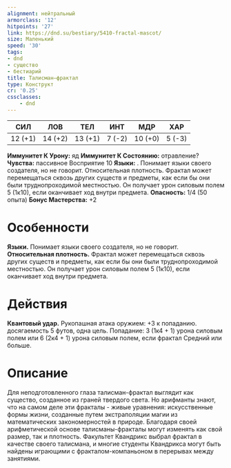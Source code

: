 ```yaml
---
alignment: нейтральный
armorclass: '12'
hitpoints: '27'
link: https://dnd.su/bestiary/5410-fractal-mascot/
size: Маленький
speed: '30'
tags:
- dnd
- существо
- бестиарий
title: Талисман–фрактал
type: Конструкт
cr: '0.25'
cssclasses:
    - dnd
---
```



| СИЛ | ЛОВ | ТЕЛ | ИНТ | МДР | ХАР |
|---|---|---|---|---|---|
| 12 (+1) | 14 (+2) | 13 (+1) | 7 (-2) | 10 (+0) | 5 (-3) |
**Иммунитет К Урону:** яд
**Иммунитет К Состоянию:** отравление?
**Чувства:** пассивное Восприятие 10
**Языки:** . Понимает языки своего создателя, но не говорит.
Относительная плотность. Фрактал может перемещаться сквозь других существ и предметы, как если бы они были труднопроходимой местностью. Он получает урон силовым полем 5 (1к10), если оканчивает ход внутри предмета.
**Опасность:** 1/4 (50 опыта)
**Бонус Мастерства:** +2


# Особенности
**Языки.** Понимает языки своего создателя, но не говорит.
**Относительная плотность.** Фрактал может перемещаться сквозь других существ и предметы, как если бы они были труднопроходимой местностью. Он получает урон силовым полем 5 (1к10), если оканчивает ход внутри предмета.


# Действия
**Квантовый удар.** Рукопашная атака оружием: +3 к попаданию. досягаемость 5 футов, одна цель. Попадание: 3 (1к4 + 1) урона силовым полем или 6 (2к4 + 1) урона силовым полем, если фрактал Средний или больше.


# Описание
Для неподготовленного глаза талисман-фрактал выглядит как существо, созданное из граней твердого света. Но арифманты знают, что на самом деле эти фракталы - живые уравнения: искусственные формы жизни, созданные путем экстраполяции магии из математических закономерностей в природе. Благодаря своей арифметической основе талисманы-фракталы могут изменять как свой размер, так и плотность. Факультет Квандрикс выбрал фрактал в качестве своего талисмана, и многие студенты Квандрикса могут быть найдены играющими с фракталом-компаньоном в перерывах между занятиями.